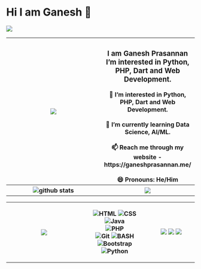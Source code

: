 <h1> Hi I am Ganesh 👋</h1>
<img src="https://komarev.com/ghpvc/?username=GaneshPrasannan&label=Profile%20views&color=004488&style=flat">

<table>
  <tr>
    <th width="50%">
      <img src="https://c.tenor.com/-z2KfO5zAckAAAAC/hello-there-baby-yoda.gif"> 
    </th>
    <th>
      <h3>I am Ganesh Prasannan<br>I’m interested in Python, PHP, Dart and Web Development.</h3>
      👀 I’m interested in Python, PHP, Dart and Web Development.<br><br>
      🌱 I’m currently learning Data Science, AI/ML.<br><br>
      📫 Reach me through my website - https://ganeshprasannan.me/<br><br>
      😄 Pronouns: He/Him
    </th>
  </tr>
  <tr>
    <th>
      <img src="https://github-readme-stats.vercel.app/api?username=GaneshPrasannan&show_icons=true&theme=gotham" alt="github stats"/>
    </th>
    <th>
      <img src="https://github-readme-streak-stats.herokuapp.com/?user=GaneshPrasannan&theme=dark">
    </th>
  </tr>
  </table>
  <table>
  <tr>   
    <th width="40%">
      <img src="https://github-readme-stats.vercel.app/api/top-langs/?username=GaneshPrasannan&theme=dark">
    </th>
    <th width="35%">
      <p>
        <img alt="HTML" src="https://img.shields.io/badge/HTML-%23E34F26.svg?&style=for-the-badge&logo=html5&logoColor=white"/>
        <img alt="CSS" src="https://img.shields.io/badge/CSS-%231572B6.svg?&style=for-the-badge&logo=css3&logoColor=white"/>
        <img alt="Java" src="https://img.shields.io/badge/JavaScript-%23007396.svg?&style=for-the-badge&logo=javascript&logoColor=white"/><br>
        <img alt="PHP" src="https://img.shields.io/badge/PHP-%23007396.svg?&style=for-the-badge&logo=PHP&logoColor=white"/><br>
        <img alt="Git" src="https://img.shields.io/badge/Git-%23F05032.svg?&style=for-the-badge&logo=git&logoColor=white"/>
        <img alt="BASH" src="https://img.shields.io/badge/BASH-%234EAA25.svg?&style=for-the-badge&logo=gnubash&logoColor=white"/><br>
        <img alt="Bootstrap" src="https://img.shields.io/badge/Bootstrap-%237952B3.svg?&style=for-the-badge&logo=bootstrap&logoColor=white"/>
        <img alt="Python" src="https://img.shields.io/badge/Python-%233776AB.svg?&style=for-the-badge&logo=python&logoColor=white"/>
      </p>
    </th>
    <th>
      <img src="https://img.shields.io/badge/Intel-i5-00AADD?style=for-the-badge&logo=intel&logoColor=white">
      <img src="https://img.shields.io/badge/Intel-HD%20Graphics-1188CC?style=for-the-badge&logo=intel&logoColor=white">
      <img src="https://img.shields.io/badge/RAM-4GB-0088CC?style=for-the-badge&logoColor=white">
    </th>
  </tr>
</table>
